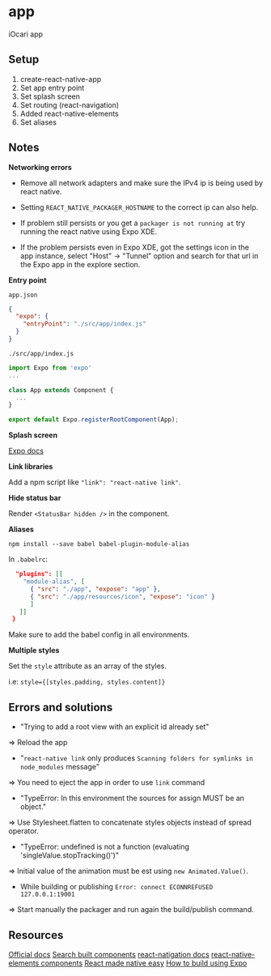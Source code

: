 # app

iOcari app

## Setup

1.  create-react-native-app
2.  Set app entry point
3.  Set splash screen
4.  Set routing (react-navigation)
5.  Added react-native-elements
6.  Set aliases

## Notes

**Networking errors**

- Remove all network adapters and make sure the IPv4 ip is being used by react native.

- Setting `REACT_NATIVE_PACKAGER_HOSTNAME` to the correct ip can also help.

- If problem still persists or you get a `packager is not running at` try running the react native using Expo XDE.

- If the problem persists even in Expo XDE, got the settings icon in the app instance, select "Host" -> "Tunnel" option and search for that url in the Expo app in the explore section.

**Entry point**

`app.json`

```json
{
  "expo": {
    "entryPoint": "./src/app/index.js"
  }
}
```

`./src/app/index.js`

```jsx
import Expo from 'expo'
...

class App extends Component {
  ...
}

export default Expo.registerRootComponent(App);
```

**Splash screen**

[Expo docs](https://docs.expo.io/versions/latest/guides/splash-screens.html)

**Link libraries**

Add a npm script like `"link": "react-native link"`.

**Hide status bar**

Render `<StatusBar hidden />` in the component.

**Aliases**

`npm install --save babel babel-plugin-module-alias`

In `.babelrc`:

```json
  "plugins": [[
    "module-alias", [
      { "src": "./app", "expose": "app" },
      { "src": "./app/resources/icon", "expose": "icon" }
      ]
   ]]
 }
```

Make sure to add the babel config in all environments.

**Multiple styles**

Set the `style` attribute as an array of the styles.

i.e: `style={[styles.padding, styles.content]}`

## Errors and solutions

- "Trying to add a root view with an explicit id already set"

=> Reload the app

- "`react-native link` only produces `Scanning folders for symlinks in node_modules` message"

=> You need to eject the app in order to use `link` command

- "TypeError: In this environment the sources for assign MUST be an object."

=> Use Stylesheet.flatten to concatenate styles objects instead of spread operator.

- "TypeError: undefined is not a function (evaluating 'singleValue.stopTracking()')"

=> Initial value of the animation must be est using `new Animated.Value()`.

- While building or publishing `Error: connect ECONNREFUSED 127.0.0.1:19001`

=> Start manually the packager and run again the build/publish command.

## Resources

[Official docs](https://facebook.github.io/react-native/docs/getting-started)
[Search built components](https://js.coach/?collection=React+Native)
[react-natigation docs](https://reactnavigation.org/docs/en/getting-started.html)
[react-native-elements components](https://react-native-training.github.io/react-native-elements/docs/0.19.0/overview.html)
[React made native easy](https://www.reactnative.guide/)
[How to build using Expo](https://docs.expo.io/versions/latest/distribution/building-standalone-apps#__next)
